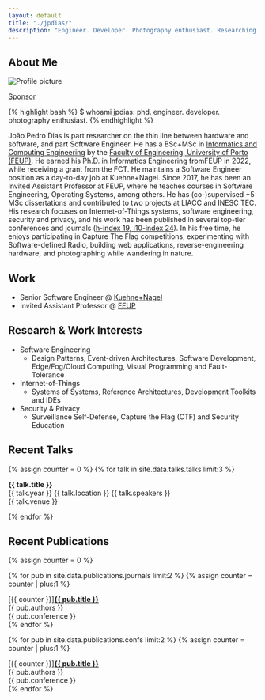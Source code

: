 ```yaml
---
layout: default
title: "./jpdias/"
description: "Engineer. Developer. Photography enthusiast. Researching on the thin line between hardware and software."
---
```


## About Me

<img class="profile-picture" src="images/profile.png" alt="Profile picture">

<a href="https://github.com/sponsors/jpdias" target="blank" class="sponsor sponsor-button"><i class="ri-heart-2-line"></i> Sponsor<a/>

{% highlight bash %}
$ whoami
jpdias: phd. engineer. developer. photography enthusiast.
{% endhighlight %}

João Pedro Dias is part researcher on the thin line between hardware and software, and part Software Engineer. He has a BSc+MSc in [Informatics and Computing Engineering](https://sigarra.up.pt/feup/en/cur_geral.cur_view?pv_ano_lectivo=2018&pv_origem=CUR&pv_tipo_cur_sigla=MI&pv_curso_id=742) by the [Faculty of Engineering, University of Porto (FEUP)](https://sigarra.up.pt/feup/en/WEB_PAGE.INICIAL). He earned his Ph.D. in Informatics Engineering fromFEUP in 2022, while receiving a grant from the FCT. He maintains a Software Engineer position as a day-to-day job at Kuehne+Nagel. Since 2017, he has been an Invited Assistant Professor at FEUP, where he teaches courses in Software Engineering, Operating Systems, among others. He has (co-)supervised  +5 MSc dissertations and contributed to two projects at LIACC and INESC TEC. His research focuses on Internet-of-Things systems, software engineering, security and privacy, and his work has been published in several top-tier conferences and journals ([h-index 19, i10-index 24](https://scholar.google.com/citations?user=sQ2vKI0AAAAJ)). In his free time, he enjoys participating in Capture The Flag competitions, experimenting with Software-defined Radio, building web applications, reverse-engineering hardware, and photographing while wandering in nature.

## Work

- Senior Software Engineer @ [Kuehne+Nagel](https://kuehne-nagel.com)
- Invited Assistant Professor @ [FEUP](https://sigarra.up.pt/feup/en/WEB_PAGE.INICIAL)

## Research & Work Interests

- Software Engineering
  - Design Patterns, Event-driven Architectures, Software Development, Edge/Fog/Cloud Computing, Visual Programming and Fault-Tolerance
- Internet-of-Things
  - Systems of Systems, Reference Architectures, Development Toolkits and IDEs
- Security & Privacy
  - Surveillance Self-Defense, Capture the Flag (CTF) and Security Education

## Recent Talks

{% assign counter = 0 %}
{% for talk in site.data.talks.talks limit:3 %}

<article class="talk-item">
    <div class="talk-title"><span><i class="ri-presentation-fill"></i> </span><b>{{ talk.title }}</b><br></div>
    <div>
        <span><i class="ri-calendar-schedule-fill"></i> {{ talk.year }}</span>
        <span><i class="ri-map-pin-fill"></i> {{ talk.location }}</span>
        <span><i class="ri-group-line"></i> {{ talk.speakers }}</span>
    </div>
    <div><i class="ri-tent-fill"></i> {{ talk.venue }}</div>
</article>

{% endfor %}

## Recent Publications

{% assign counter = 0 %}

{% for pub in site.data.publications.journals limit:2 %}
{% assign counter = counter | plus:1 %}
<div class="pub-item">
<div class="pub-title"><span>[{{ counter }}]</span><a href="{{ pub.url }}" target="_blank"><b>{{ pub.title }}</b></a><br></div>
<div><i class="ri-group-line"></i> {{ pub.authors }}</div>
<div><i class="ri-book-3-line"></i>  {{ pub.conference }}</div>
</div>
{% endfor %}

{% for pub in site.data.publications.confs limit:2 %}
{% assign counter = counter | plus:1 %}
<div class="pub-item">
<div class="pub-title"><span>[{{ counter }}]</span><a href="{{ pub.url }}" target="_blank"><b>{{ pub.title }}</b></a><br></div>
<div><i class="ri-group-line"></i> {{ pub.authors }}</div>
<div><i class="ri-book-3-line"></i>  {{ pub.conference }}</div>
</div>
{% endfor %}
